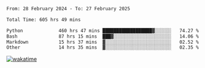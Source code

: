 <!--START_SECTION:waka-->

```txt
From: 28 February 2024 - To: 27 February 2025

Total Time: 605 hrs 49 mins

Python             460 hrs 47 mins ██████████████████▓░░░░░░   74.27 %
Bash               87 hrs 15 mins  ███▓░░░░░░░░░░░░░░░░░░░░░   14.06 %
Markdown           15 hrs 37 mins  ▓░░░░░░░░░░░░░░░░░░░░░░░░   02.52 %
Other              14 hrs 35 mins  ▓░░░░░░░░░░░░░░░░░░░░░░░░   02.35 %
```

<!--END_SECTION:waka-->
[![wakatime](https://wakatime.com/badge/user/5f89a63a-5294-4958-ad30-2b3455e63f2a.svg)](https://wakatime.com/@5f89a63a-5294-4958-ad30-2b3455e63f2a)
